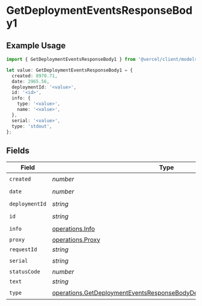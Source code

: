 # GetDeploymentEventsResponseBody1

## Example Usage

```typescript
import { GetDeploymentEventsResponseBody1 } from '@vercel/client/models/operations';

let value: GetDeploymentEventsResponseBody1 = {
  created: 8970.71,
  date: 2965.56,
  deploymentId: '<value>',
  id: '<id>',
  info: {
    type: '<value>',
    name: '<value>',
  },
  serial: '<value>',
  type: 'stdout',
};
```

## Fields

| Field          | Type                                                                                                                                                         | Required           | Description |
| -------------- | ------------------------------------------------------------------------------------------------------------------------------------------------------------ | ------------------ | ----------- |
| `created`      | _number_                                                                                                                                                     | :heavy_check_mark: | N/A         |
| `date`         | _number_                                                                                                                                                     | :heavy_check_mark: | N/A         |
| `deploymentId` | _string_                                                                                                                                                     | :heavy_check_mark: | N/A         |
| `id`           | _string_                                                                                                                                                     | :heavy_check_mark: | N/A         |
| `info`         | [operations.Info](../../models/operations/info.md)                                                                                                           | :heavy_check_mark: | N/A         |
| `proxy`        | [operations.Proxy](../../models/operations/proxy.md)                                                                                                         | :heavy_minus_sign: | N/A         |
| `requestId`    | _string_                                                                                                                                                     | :heavy_minus_sign: | N/A         |
| `serial`       | _string_                                                                                                                                                     | :heavy_check_mark: | N/A         |
| `statusCode`   | _number_                                                                                                                                                     | :heavy_minus_sign: | N/A         |
| `text`         | _string_                                                                                                                                                     | :heavy_minus_sign: | N/A         |
| `type`         | [operations.GetDeploymentEventsResponseBodyDeploymentsResponse200Type](../../models/operations/getdeploymenteventsresponsebodydeploymentsresponse200type.md) | :heavy_check_mark: | N/A         |
